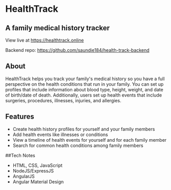 # HealthTrack
## A family medical history tracker

View live at https://healthtrack.online

Backend repo: https://github.com/saundie184/health-track-backend

## About
HealthTrack helps you track your family's medical history so you have a full perspective on the health conditions that run in your family. You can set up profiles that include information about blood type, height, weight, and date of birth/date of death. Additionally, users set up health events that include surgeries, procedures, illnesses, injuries, and allergies.

## Features
- Create health history profiles for yourself and your family members
- Add health events like illnesses or conditions
- View a timeline of health events for yourself and for each family member
- Search for common health conditions among family members
 
##Tech Notes
- HTML, CSS, JavaScript
- NodeJS/ExpressJS
- AngularJS
- Angular Material Design
